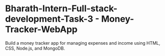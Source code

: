 # Bharath-Intern-Full-stack-development-Task-3 - Money-Tracker-WebApp
Build a money tracker app for managing expenses and income using HTML, CSS, Node.js, and MongoDB.
